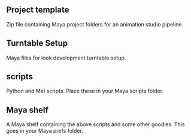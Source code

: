 <h2>Project template</h2>
Zip file containing Maya project folders for an animation studio pipeline.
<h2>Turntable Setup</h2>
Maya files for look development turntable setup.
<h2>scripts</h2>
Python and Mel scripts. Place these in your Maya scripts folder.
<h2>Maya shelf</h2>
A Maya shelf containing the above scripts and some other goodies. This goes in your Maya prefs folder. 
